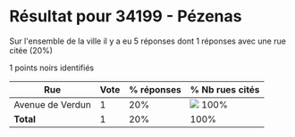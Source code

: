 # Résultat pour 34199 - Pézenas

Sur l'ensemble de la ville il y a eu 5 réponses dont 1 réponses avec une rue citée (20%)

1 points noirs identifiés

| Rue | Vote | % réponses | % Nb rues cités|
|-----|------|------------|----------------|
| Avenue de Verdun | 1 | 20% | <img src="../../img/bar_100.gif" />&nbsp;100%|
| **Total** | 1 | 20% | 100%|
